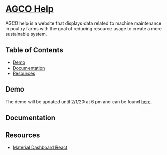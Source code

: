 # [AGCO Help](http://agcohelp.ml/)
AGCO help is a website that displays data related to machine maintenance in poultry farms with the goal of reducing resource usage to create a more sustainable system. 

## Table of Contents

* [Demo](#demo)
* [Documentation](#documentation)
* [Resources](#resources)

## Demo

The demo will be updated until 2/1/20 at 6 pm and can be found [here](http://agcohelp.ml/).

## Documentation

## Resources
* [Material Dashboard React](https://github.com/creativetimofficial/material-dashboard-react/)

